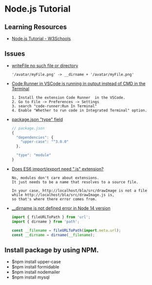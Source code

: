 # Node.js Tutorial

## Learning Resources
- [Node.js Tutorial - W3Schools](https://www.w3schools.com/nodejs/default.asp)

## Issues
- [writeFile no such file or directory](https://stackoverflow.com/questions/34811222/writefile-no-such-file-or-directory)
  ```
  '/avatar/myFile.png' -> __dirname + '/avatar/myFile.png' 
  ```
- [Code Runner in VSCode is running in output instead of CMD in the Terminal](https://stackoverflow.com/questions/63148583/code-runner-in-vscode-is-running-in-output-instead-of-cmd-in-the-terminal)
  ```
  1. Install the extension Code Runner  in the VSCode.
  2. Go to File -> Preferences -> Settings
  3. search "code-runner:Run In Terminal"
  4. Enable "Whether to run code in Integrated Terminal" option.
  ```
- [package.json "type" field](https://nodejs.org/docs/latest-v13.x/api/esm.html#esm_package_json_type_field)
  ```js
  // package.json
  {
    "dependencies": {
      "upper-case": "^3.0.0"
    },

    "type": "module"
  }
  ```
- [Does ES6 import/export need ".js" extension?](https://stackoverflow.com/questions/44481851/does-es6-import-export-need-js-extension)
  ```
  No, modules don't care about extensions. 
  It just needs to be a name that resolves to a source file.

  In your case, http://localhost/bla/src/drawImage is not a file
  while http://localhost/bla/src/drawImage.js is,
  so that's where there error comes from.
  ```

- [__dirname is not defined error in Node 14 version](https://stackoverflow.com/questions/64383909/dirname-is-not-defined-error-in-node-14-version)
  ```js
  import { fileURLToPath } from 'url';
  import { dirname } from 'path';

  const __filename = fileURLToPath(import.meta.url);
  const __dirname = dirname(__filename);
  ```


## Install package by using NPM.
- $npm install upper-case
- $npm install formidable
- $npm install nodemailer
- $npm install mysql